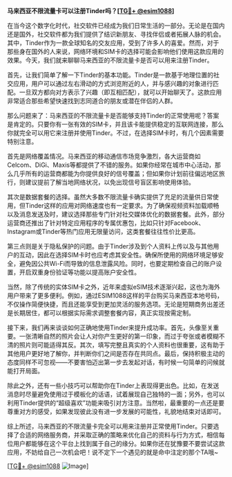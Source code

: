 **马来西亚不限流量卡可以注册Tinder吗？[[TG💪+ @esim1088](https://t.me/s/esim1088)]**

在当今这个数字化时代，社交软件已经成为我们日常生活的一部分。无论是在国内还是国外，社交软件都为我们提供了结识新朋友、寻找伴侣或者拓展人脉的机会。其中，Tinder作为一款全球知名的交友应用，受到了许多人的喜爱。然而，对于那些身在国外的人来说，网络环境和SIM卡的选择可能会影响他们使用这款应用的效果。今天，我们就来聊聊马来西亚的不限流量卡是否可以用来注册Tinder。

首先，让我们简单了解一下Tinder的基本功能。Tinder是一款基于地理位置的社交应用，用户可以通过左右滑动的方式浏览附近的人，并与感兴趣的对象进行匹配。一旦双方都向对方表示了兴趣（即互相匹配），就可以开始聊天了。这款应用非常适合那些希望快速找到志同道合的朋友或潜在伴侣的人群。

那么问题来了：马来西亚的不限流量卡是否能够支持Tinder的正常使用呢？答案是肯定的。只要你有一张有效的SIM卡，并且该卡能提供稳定的互联网连接，那么你就完全可以用它来注册并使用Tinder。不过，在选择SIM卡时，有几个因素需要特别注意。

首先是网络覆盖情况。马来西亚的移动通信市场竞争激烈，各大运营商如Celcom、DiGi、Maxis等都提供了不错的服务。如果你经常在城市中心活动，那么几乎所有的运营商都能为你提供良好的信号覆盖；但如果你计划前往偏远地区旅行，则建议提前了解当地网络状况，以免出现信号盲区影响使用体验。

其次是数据套餐的选择。虽然大多数不限流量卡确实提供了充足的流量供日常使用，但Tinder这样的应用对网络速度也有一定要求。为了确保视频资料加载顺畅以及消息发送及时，建议选择那些专门针对社交媒体优化的数据套餐。此外，部分运营商还推出了针对特定应用程序的专属优惠包，比如只针对Facebook、Instagram或Tinder等热门应用无限量访问，这类套餐往往性价比更高。

第三点则是关于隐私保护的问题。由于Tinder涉及到个人资料上传以及与其他用户的互动，因此在选择SIM卡时也应考虑其安全性。确保所使用的网络环境足够安全，避免因公共Wi-Fi而导致的信息泄露风险。同时，也要定期检查自己的账户设置，开启双重身份验证等功能以提高账户安全性。

当然，除了传统的实体SIM卡之外，近年来虚拟eSIM技术逐渐兴起，这也为海外用户带来了更多便利。例如，通过ESIM1088这样的平台购买马来西亚本地号码，不仅操作简便快捷，而且还能享受到更加灵活的服务选项。无论是短期商务出差还是长期居住，都可以根据实际需求调整套餐内容，真正实现按需定制。

接下来，我们再来谈谈如何正确地使用Tinder来提升成功率。首先，头像至关重要。一张清晰自然的照片会让人对你产生更好的第一印象，而过于夸张或者模糊不清的照片则可能适得其反。其次，填写完整且真实的个人资料也很重要，这有助于其他用户更好地了解你，并判断你们之间是否存在共同点。最后，保持积极主动的态度同样不可忽视——不要害怕迈出第一步去发起对话，有时候一句简单的问候就能打开局面。

除此之外，还有一些小技巧可以帮助你在Tinder上表现得更出色。比如，在发送消息时尽量避免使用过于模板化的话语，试着展现自己独特的一面；另外，也可以利用Tinder提供的“超级喜欢”功能来吸引对方注意。当然啦，最重要的一点还是要尊重对方的感受，如果发现彼此没有进一步发展的可能性，礼貌地结束对话即可。

综上所述，马来西亚的不限流量卡完全可以用来注册并正常使用Tinder。只要选择了合适的网络服务商，并采取正确的策略来优化自己的资料与行为方式，相信每位用户都能够在这个平台上找到属于自己的缘分。如果你还在犹豫要不要尝试这款应用，不妨给自己一次机会吧！说不定下一个遇见的就是命中注定的那个TA哦~

[[TG💪+ @esim1088](https://t.me/s/esim1088) ![Image](https://i.postimg.cc/4NQfJmqS/Snipaste-2025-05-13-00-14-12.png)]
